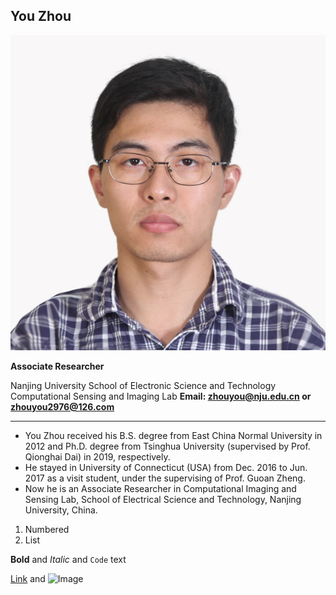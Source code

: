 ## You Zhou
![Image](https://github.com/ZhouYou-NJU/ZhouYou-NJU.github.io/blob/main/PersonImage.png)

**Associate Researcher**

Nanjing University
School of Electronic Science and Technology
Computational Sensing and Imaging Lab
**Email: zhouyou@nju.edu.cn or zhouyou2976@126.com**

----------------------------------------------------
- You Zhou received his B.S. degree from East China Normal University in 2012 and Ph.D. degree from Tsinghua University (supervised by Prof. Qionghai Dai) in 2019, respectively. 
- He stayed in University of Connecticut (USA) from Dec. 2016 to Jun. 2017 as a visit student, under the supervising of Prof. Guoan Zheng.
- Now he is an Associate Researcher in Computational Imaging and Sensing Lab, School of Electrical Science and Technology, Nanjing University, China.


1. Numbered
2. List

**Bold** and _Italic_ and `Code` text

[Link](url) and ![Image](src)
```
